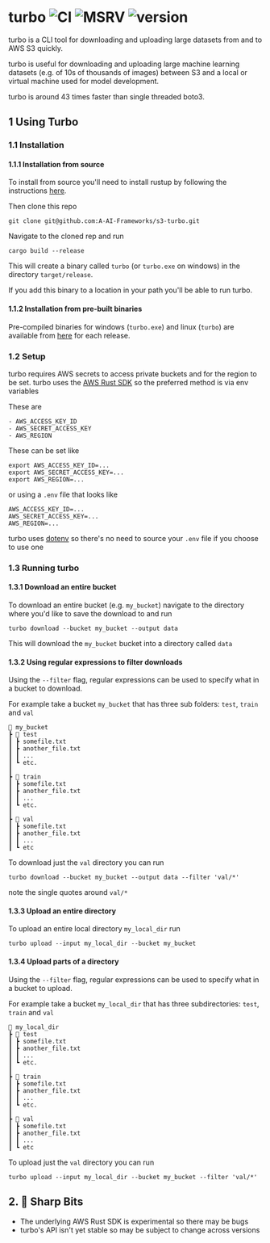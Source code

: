 # turbo ![CI](https://github.com/benjaminjellis/turbo/actions/workflows/ci.yml/badge.svg) ![MSRV](https://img.shields.io/badge/msrv-1.56.0-red) ![version](https://img.shields.io/badge/version-0.2.3-blue)

turbo is a CLI tool for downloading and uploading large datasets from and to AWS S3 quickly. 

turbo is useful for downloading and uploading large machine learning datasets (e.g. of 10s of thousands of images) 
between S3 and a local or virtual machine used for model development.

turbo is around 43 times faster than single threaded boto3. 

## 1 Using Turbo

### 1.1 Installation

#### 1.1.1 Installation from source 
To install from source you'll need to install rustup by following the instructions [here](https://rustup.rs/).

Then clone this repo 
```shell
git clone git@github.com:A-AI-Frameworks/s3-turbo.git
```

Navigate to the cloned rep and run 
```shell
cargo build --release
```

This will create a binary called ```turbo``` (or ```turbo.exe``` on windows) in the directory 
```target/release```. 

If you add this binary to a location in your path you'll be able to run turbo.

#### 1.1.2 Installation from pre-built binaries 
Pre-compiled binaries for windows (```turbo.exe```) and linux (```turbo```) are available from
[here](https://github.com/benjaminjellis/turbo/releases) for each release.

### 1.2 Setup 
turbo requires AWS secrets to access private buckets and for the region to be set. turbo uses the
[AWS Rust SDK](https://github.com/awslabs/aws-sdk-rust) so the preferred method is via env variables

These are

    - AWS_ACCESS_KEY_ID
    - AWS_SECRET_ACCESS_KEY
    - AWS_REGION

These can be set like

```shell
export AWS_ACCESS_KEY_ID=...
export AWS_SECRET_ACCESS_KEY=...
export AWS_REGION=...
```

or using a ```.env``` file that looks like
```
AWS_ACCESS_KEY_ID=...
AWS_SECRET_ACCESS_KEY=...
AWS_REGION=...
```

turbo uses [dotenv](https://crates.io/crates/dotenv) so there's no need to source your ```.env``` file if you choose to 
use one


### 1.3 Running turbo 

#### 1.3.1 Download an entire bucket
To download an entire bucket (e.g. ```my_bucket```) navigate to the directory where you'd like to save the download to 
and run 

```shell
turbo download --bucket my_bucket --output data
```

This will download the ```my_bucket``` bucket into a directory called ```data```


#### 1.3.2 Using regular expressions to filter downloads
Using the ```--filter``` flag, regular expressions can be used to specify what in a bucket to download. 

For example take a bucket ```my_bucket``` that has three sub folders: ```test```, ```train``` and ```val```

```
📂 my_bucket
┣ 📂 test
┃ ┣ somefile.txt
┃ ┣ another_file.txt
┃ ┃ ...
┃ ┗ etc.
┃
┣ 📂 train
┃ ┣ somefile.txt
┃ ┣ another_file.txt
┃ ┃ ...
┃ ┗ etc.
┃ 
┣ 📂 val
┃ ┣ somefile.txt
┃ ┣ another_file.txt
┃ ┃ ...
┃ ┗ etc
```

To download just the ```val``` directory you can run 

```shell
turbo download --bucket my_bucket --output data --filter 'val/*'
```

note the single quotes around ```val/*```

#### 1.3.3 Upload an entire directory 
To upload an entire local directory ```my_local_dir``` run 

```shell
turbo upload --input my_local_dir --bucket my_bucket
```

#### 1.3.4 Upload parts of a directory 
Using the ```--filter``` flag, regular expressions can be used to specify what in a bucket to upload.

For example take a bucket ```my_local_dir``` that has three subdirectories: ```test```, ```train``` and ```val```

```
📂 my_local_dir
┣ 📂 test
┃ ┣ somefile.txt
┃ ┣ another_file.txt
┃ ┃ ...
┃ ┗ etc.
┃
┣ 📂 train
┃ ┣ somefile.txt
┃ ┣ another_file.txt
┃ ┃ ...
┃ ┗ etc.
┃ 
┣ 📂 val
┃ ┣ somefile.txt
┃ ┣ another_file.txt
┃ ┃ ...
┃ ┗ etc
```

To upload just the ```val``` directory you can run

```shell
turbo upload --input my_local_dir --bucket my_bucket --filter 'val/*'
```


## 2. 🔪 Sharp Bits 

- The underlying AWS Rust SDK is experimental so there may be bugs
- turbo's API isn't yet stable so may be subject to change across versions
